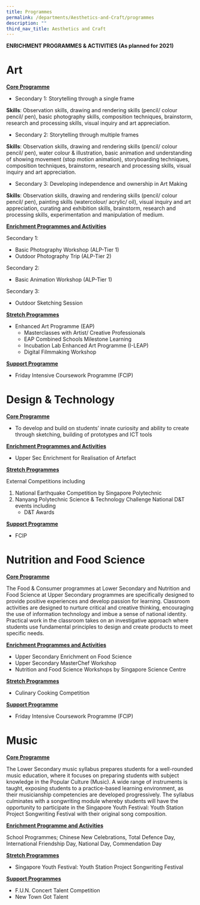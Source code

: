 ```yaml
---
title: Programmes
permalink: /departments/Aesthetics-and-Craft/programmes
description: ""
third_nav_title: Aesthetics and Craft
---
```

**ENRICHMENT PROGRAMMES & ACTIVITIES (As planned for 2021)**


# Art
<u>**Core Programme**</u>

* Secondary 1: Storytelling through a single frame

**Skills**: Observation skills, drawing and rendering skills (pencil/ colour pencil/ pen), basic photography skills, composition techniques, brainstorm, research and processing skills, visual inquiry and art appreciation.

* Secondary 2: Storytelling through multiple frames

**Skills**: Observation skills, drawing and rendering skills (pencil/ colour pencil/ pen), water colour & illustration, basic animation and understanding of showing movement (stop motion animation), storyboarding techniques, composition techniques, brainstorm, research and processing skills, visual inquiry and art appreciation.

* Secondary 3: Developing independence and ownership in Art Making

**Skills**: Observation skills, drawing and rendering skills (pencil/ colour pencil/ pen), painting skills (watercolour/ acrylic/ oil), visual inquiry and art appreciation, curating and exhibition skills, brainstorm, research and processing skills, experimentation and manipulation of medium.

<u>**Enrichment Programmes and Activities**</u>

Secondary 1:

* Basic Photography Workshop (ALP-Tier 1)
* Outdoor Photography Trip (ALP-Tier 2)

Secondary 2:

* Basic Animation Workshop (ALP-Tier 1)

Secondary 3:

* Outdoor Sketching Session

<u>**Stretch Programmes**</u>

* Enhanced Art Programme (EAP)
	* Masterclasses with Artist/ Creative Professionals
	* EAP Combined Schools Milestone Learning
	* Incubation Lab Enhanced Art Programme (I-LEAP)
	* Digital Filmmaking Workshop

<u>**Support Programme**</u>

* Friday Intensive Coursework Programme (FCIP)

# Design & Technology
<u>**Core Programme**</u>
* To develop and build on students’ innate curiosity and ability to create through sketching,
building of prototypes and ICT tools

<u>**Enrichment Programmes and Activities**</u>
* Upper Sec Enrichment for Realisation of Artefact

<u>**Stretch Programmes**</u>

External Competitions including 
1. National Earthquake Competition by Singapore Polytechnic
2. Nanyang Polytechnic Science & Technology Challenge
National D&T events including 
	* D&T Awards

<u>**Support Programme**</u><br>
* FCIP

# Nutrition and Food Science
<u>**Core Programme**</u>

The Food & Consumer programmes at Lower Secondary and Nutrition and Food Science at Upper Secondary programmes are specifically designed to provide positive experiences and develop passion for learning. Classroom activities are designed to nurture critical and creative thinking, encouraging the use of information technology and imbue a sense of national identity. Practical work in the classroom takes on an investigative approach where students use fundamental principles to design and create products to meet specific needs.


<u>**Enrichment Programmes and Activities**</u>

* Upper Secondary Enrichment on Food Science
* Upper Secondary MasterChef Workshop
* Nutrition and Food Science Workshops by Singapore Science Centre

<u>**Stretch Programmes**</u>

* Culinary Cooking Competition

<u>**Support Programme**</u>

* Friday Intensive Coursework Programme (FCIP)

# Music
<u>**Core Programme**</u>

The Lower Secondary music syllabus prepares students for a well-rounded music education, where it focuses on preparing students with subject knowledge in the Popular Culture (Music). A wide range of instruments is taught, exposing students to a practice-based learning environment, as their musicianship competencies are developed progressively. The syllabus culminates with a songwriting module whereby students will have the opportunity to participate in the Singapore Youth Festival: Youth Station Project Songwriting Festival with their original song composition.

<u>**Enrichment Programme and Activities**</u>

School Programmes; Chinese New Celebrations, Total Defence Day, International Friendship Day, National Day, Commendation Day

<u>**Stretch Programmes**</u>

* Singapore Youth Festival: Youth Station Project Songwriting Festival

<u>**Support Programmes**</u>

* F.U.N. Concert Talent Competition
* New Town Got Talent